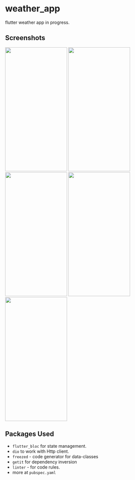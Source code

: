 # weather_app

flutter weather app in progress.

## Screenshots
<p float="left">
<img src="https://github.com/olndl/weather_app/blob/f/forecast/screenshots/first_screen.png" width="200" height="400"/>
<img src="https://github.com/olndl/weather_app/blob/f/forecast/screenshots/second_screen.png" width="200" height="400"/>
<img src="https://github.com/olndl/weather_app/blob/f/forecast/screenshots/third_screen.png" width="200" height="400"/>
<img src="https://github.com/olndl/weather_app/blob/f/forecast/screenshots/fourth_screen.png" width="200" height="400"/>
<img src="https://github.com/olndl/weather_app/blob/f/forecast/screenshots/fifth_screen.png" width="200" height="400"/>

</p>

## Packages Used

- `flutter_bloc` for state management.
- `dio` to work with Http client.
- `freezed` - code generator for data-classes
- `getit` for dependency inversion
- `linter` - for code rules.
- more at `pubspec.yaml`